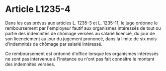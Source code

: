 # Article L1235-4

Dans les cas prévus aux articles L. 1235-3 et L. 1235-11, le juge ordonne le remboursement par l'employeur fautif aux organismes intéressés de tout ou partie des indemnités de chômage versées au salarié licencié, du jour de son licenciement au jour du jugement prononcé, dans la limite de six mois d'indemnités de chômage par salarié intéressé.

Ce remboursement est ordonné d'office lorsque les organismes intéressés ne sont pas intervenus à l'instance ou n'ont pas fait connaître le montant des indemnités versées.